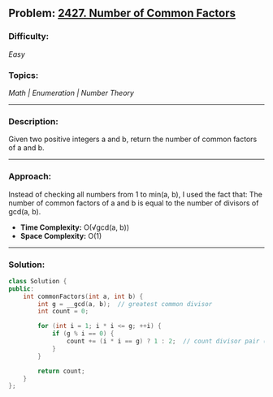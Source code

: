 ## Problem: [2427. Number of Common Factors](https://leetcode.com/problems/number-of-common-factors/)

### Difficulty:
*Easy*

### Topics:
*Math | Enumeration | Number Theory*

---

### Description:
Given two positive integers a and b, return the number of common factors of a and b.

---

### Approach:
Instead of checking all numbers from 1 to min(a, b), I used the fact that: The number of common factors of a and b is equal to the number of divisors of gcd(a, b).
- **Time Complexity:** O(√gcd(a, b))
- **Space Complexity:** O(1)

---

### Solution:
```cpp
class Solution {
public:
    int commonFactors(int a, int b) {
        int g = __gcd(a, b);  // greatest common divisor
        int count = 0;

        for (int i = 1; i * i <= g; ++i) {
            if (g % i == 0) {
                count += (i * i == g) ? 1 : 2;  // count divisor pair (i, g/i)
            }
        }

        return count;
    }
};
```
